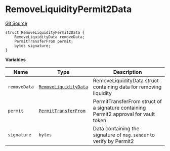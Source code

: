 # RemoveLiquidityPermit2Data

[Git Source](https://github.com/ArrakisFinance/arrakis-modular/blob/main/src/structs/SRouter.sol)

```solidity
struct RemoveLiquidityPermit2Data {
    RemoveLiquidityData removeData;
    PermitTransferFrom permit;
    bytes signature;
}
```

**Variables**

| Name         | Type                                                                                                   | Description                                                                          |
| ------------ | ------------------------------------------------------------------------------------------------------ | ------------------------------------------------------------------------------------ |
| `removeData` | [`RemoveLiquidityData`](./struct.RemoveLiquidityData.md)                                               | RemoveLiquidityData struct containing data for removing liquidity                    |
| `permit`     | [`PermitTransferFrom`](../../../../../autogenerated/structs/SPermit2.sol/struct.PermitTransferFrom.md) | PermitTransferFrom struct of a signature containing Permit2 approval for vault token |
| `signature`  | `bytes`                                                                                                | Data containing the signature of `msg.sender` to verify by Permit2                   |
